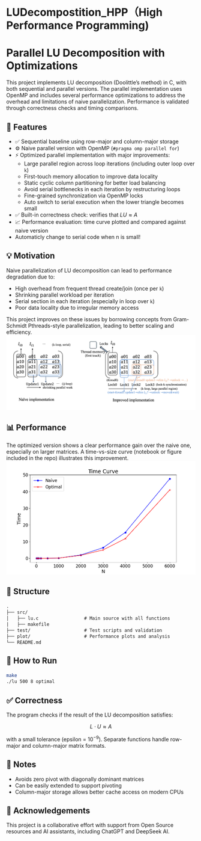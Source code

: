 # LUDecompostition_HPP（High Performance Programming)
# Parallel LU Decomposition with Optimizations

This project implements LU decomposition (Doolittle’s method) in C, with both sequential and parallel versions. The parallel implementation uses OpenMP and includes several performance optimizations to address the overhead and limitations of naive parallelization. Performance is validated through correctness checks and timing comparisons.

## 🚀 Features

- ✅ Sequential baseline using row-major and column-major storage  
- ⚙️ Naive parallel version with OpenMP (`#pragma omp parallel for`)  
- ⚡ Optimized parallel implementation with major improvements:
  - Large parallel region across loop iterations (including outer loop over `k`)
  - First-touch memory allocation to improve data locality
  - Static cyclic column partitioning for better load balancing
  - Avoid serial bottlenecks in each iteration by restructuring loops
  - Fine-grained synchronization via OpenMP locks
  - Auto switch to serial execution when the lower triangle becomes small  
- ✅ Built-in correctness check: verifies that $LU \approx A$  
- 📈 Performance evaluation: time curve plotted and compared against naive version
- Automaticly change to serial code when n is small!

## 💡 Motivation

Naive parallelization of LU decomposition can lead to performance degradation due to:

- High overhead from frequent thread create/join (once per `k`)  
- Shrinking parallel workload per iteration  
- Serial section in each iteration (especially in loop over `k`)  
- Poor data locality due to irregular memory access  

This project improves on these issues by borrowing concepts from Gram-Schmidt Pthreads-style parallelization, leading to better scaling and efficiency.
![Algo Chart](plot/algo.png)
## 📊 Performance

The optimized version shows a clear performance gain over the naive one, especially on larger matrices. A time-vs-size curve (notebook or figure included in the repo) illustrates this improvement.
![Performance Chart](plot/time.png)

## 📁 Structure

```
.
├── src/
│   ├── lu.c                 # Main source with all functions
|   ├── makefile
├── test/                    # Test scripts and validation
├── plot/                    # Performance plots and analysis
└── README.md
```

## 🧪 How to Run

```bash
make
./lu 500 8 optimal
```

## ✅ Correctness

The program checks if the result of the LU decomposition satisfies:

$$ L \cdot U \approx A $$

with a small tolerance (epsilon = $10^{-9}$). Separate functions handle row-major and column-major matrix formats.

## 📌 Notes

- Avoids zero pivot with diagonally dominant matrices  
- Can be easily extended to support pivoting  
- Column-major storage allows better cache access on modern CPUs  

## 🤝 Acknowledgements

This project is a collaborative effort with support from Open Source resources and AI assistants, including ChatGPT and DeepSeek AI.
